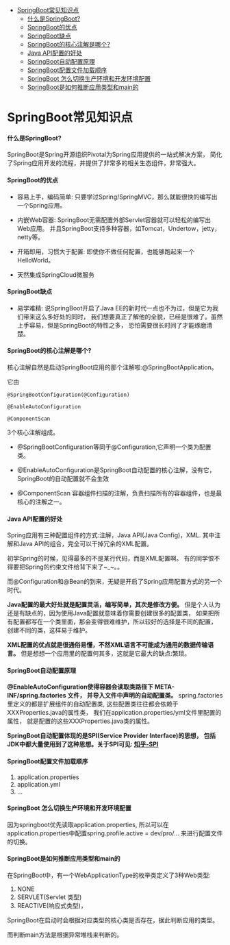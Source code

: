 <!-- TOC -->

  * [SpringBoot常见知识点](#springboot常见知识点)
       * [什么是SpringBoot?](#什么是springboot)
       * [SpringBoot的优点](#springboot的优点)
       * [SpringBoot缺点](#springboot缺点)
       * [SpringBoot的核心注解是哪个?](#springboot的核心注解是哪个)
       * [Java API配置的好处](#java-api配置的好处)
       * [SpringBoot自动配置原理](#springboot自动配置原理)
       * [SpringBoot配置文件加载顺序](#springboot配置文件加载顺序)
       * [SpringBoot 怎么切换生产环境和开发环境配置](#springboot-怎么切换生产环境和开发环境配置)
       * [SpringBoot是如何推断应用类型和main的](#springboot是如何推断应用类型和main的)

<!-- /TOC -->


# SpringBoot常见知识点

#### 什么是SpringBoot?

SpringBoot是Spring开源组织Pivotal为Spring应用提供的一站式解决方案，
简化了Spring应用开发的流程，并提供了非常多的相关生态组件，非常强大。

#### SpringBoot的优点

- 容易上手，编码简单: 只要学过Spring/SpringMVC，那么就能很快的编写出一个Spring应用。

- 内嵌Web容器: SpringBoot无需配置外部Servlet容器就可以轻松的编写出Web应用。
  并且SpringBoot支持多种容器，如Tomcat，Undertow，jetty，netty等。

- 开箱即用，习惯大于配置: 即使你不做任何配置，也能够跑起来一个HelloWorld。

- 天然集成SpringCloud微服务

#### SpringBoot缺点

- 易学难精: 说SpringBoot开启了Java EE的新时代一点也不为过，但是它为我们带来这么多好处的同时，
我们想要真正了解他的全貌，已经是很难了。虽然上手容易，但是SpringBoot的特性之多，
恐怕需要很长时间了才能琢磨清楚。

#### SpringBoot的核心注解是哪个?
核心注解自然是启动SpringBoot应用的那个注解啦:@SpringBootApplication。

它由

````text
@SpringBootConfiguration(@Configuration)

@EnableAutoConfiguration

@ComponentScan 
````

3个核心注解组成。

- @SpringBootConfiguration等同于@Configuration,它声明一个类为配置类。

- @EnableAutoConfiguration是SpringBoot自动配置的核心注解，没有它，
SpringBoot的自动配置就不会生效

- @ComponentScan 容器组件扫描的注解，负责扫描所有的容器组件，也是最核心的注解之一。

#### Java API配置的好处

Spring应用有三种配置组件的方式:注解，Java API(Java Config)，XML.
其中注解和Java API的组合，完全可以干掉冗余的XML配置。

初学Spring的时候，见得最多的不是某行代码，而是XML配置啊。
有的同学恨不得要把Spring的约束文件给背下来了~_~。。

而@Configuration和@Bean的到来，无疑是开启了Spring应用配置方式的另一个时代。

**Java配置的最大好处就是配置灵活，编写简单，其次是修改方便。**
但是个人认为还是有缺点的，因为使用Java配置就意味着你需要创建很多的配置类，
如果把所有配置都写在一个类里面，那会变得很难维护，所以较好的选择是不同的配置，
创建不同的类，这样易于维护。

**XML配置的优点就是很通俗易懂，不然XML语言不可能成为通用的数据传输语言。**
但是想想一个应用里的配置何其多，这就是它最大的缺点:繁琐。

#### SpringBoot自动配置原理

**@EnableAutoConfiguration使得容器会读取类路径下 META-INF/spring.factories 文件，
并导入文件中声明的自动配置类。**
spring.factories里定义的都是扩展组件的自动配置类,
这些配置类往往都会依赖于XXXProperties.java的属性类，
我们在application.properties/yml文件里配置的属性，
就是配置的这些XXXProperties.java类的属性。

**SpringBoot自动配置体现的是SPI(Service Provider Interface)的思想，
包括JDK中都大量使用到了这种思想。关于SPI可见: [知乎-SPI](https://zhuanlan.zhihu.com/p/28909673)**

#### SpringBoot配置文件加载顺序
1. application.properties
2. application.yml
3. ...

#### SpringBoot 怎么切换生产环境和开发环境配置
因为springboot优先读取application.properties,
所以可以在application.properties中配置spring.profile.active = dev/pro/...
来进行配置文件的切换。

#### SpringBoot是如何推断应用类型和main的

在SpringBoot中，有一个WebApplicationType的枚举类定义了3种Web类型:

1. NONE
2. SERVLET(Servlet 类型)
3. REACTIVE(响应式类型)，

SpringBoot在启动时会根据对应类型的核心类是否存在，据此判断应用的类型。

而判断main方法是根据异常堆栈来判断的。